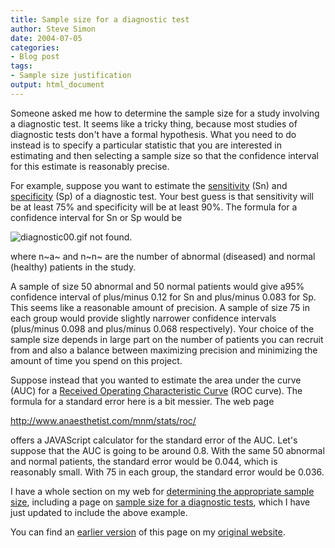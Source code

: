 ```yaml
---
title: Sample size for a diagnostic test
author: Steve Simon
date: 2004-07-05
categories:
- Blog post
tags:
- Sample size justification
output: html_document
---
```

Someone asked me how to determine the sample size for a study involving
a diagnostic test. It seems like a tricky thing, because most studies of
diagnostic tests don't have a formal hypothesis. What you need to do
instead is to specify a particular statistic that you are interested in
estimating and then selecting a sample size so that the confidence
interval for this estimate is reasonably precise.

For example, suppose you want to estimate the
[sensitivity](www.childrensmercy.org/definitions/sensitivity.htm) (Sn)
and [specificity](www.childrensmercy.org/definitions/specificity.htm)
(Sp) of a diagnostic test. Your best guess is that sensitivity will be
at least 75% and specificity will be at least 90%. The formula for a
confidence interval for Sn or Sp would be

![diagnostic00.gif not found.](http://www.pmean.com/new-images/04/SampleSizeDiagnostic01.png)

where n~a~ and n~n~ are the number of abnormal (diseased) and normal
(healthy) patients in the study.

A sample of size 50 abnormal and 50 normal patients would give a95%
confidence interval of plus/minus 0.12 for Sn and plus/minus 0.083 for
Sp. This seems like a reasonable amount of precision. A sample of size
75 in each group would provide slightly narrower confidence intervals
(plus/minus 0.098 and plus/minus 0.068 respectively). Your choice of the
sample size depends in large part on the number of patients you can
recruit from and also a balance between maximizing precision and
minimizing the amount of time you spend on this project.

Suppose instead that you wanted to estimate the area under the curve
(AUC) for a [Received Operating Characteristic Curve](../ask/roc.asp)
(ROC curve). The formula for a standard error here is a bit messier. The
web page

<http://www.anaesthetist.com/mnm/stats/roc/>

offers a JAVAScript calculator for the standard error of the AUC. Let's
suppose that the AUC is going to be around 0.8. With the same 50
abnormal and normal patients, the standard error would be 0.044, which
is reasonably small. With 75 in each group, the standard error would be
0.036.

I have a whole section on my web for [determining the appropriate sample
size](../category/SampleSizeJustification.html), including a page on
[sample size for a diagnostic tests](../size/diag.asp), which I have
just updated to include the above example.

You can find an [earlier version](http://www.pmean.com/04/SampleSizeDiagnostic.html) of this page on my [original website](http://www.pmean.com/original_site.html).
